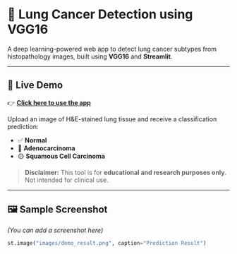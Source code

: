# 🧠 Lung Cancer Detection using VGG16

A deep learning-powered web app to detect lung cancer subtypes from histopathology images, built using **VGG16** and **Streamlit**.

---

## 🔗 Live Demo

👉 **[Click here to use the app](https://lung-cancer-detection-app-bcacbedngqp9kk7n2qm2e6.streamlit.app/)**

Upload an image of H&E-stained lung tissue and receive a classification prediction:
- ✅ **Normal**
- 🔴 **Adenocarcinoma**
- 🟡 **Squamous Cell Carcinoma**

> **Disclaimer:** This tool is for **educational and research purposes only**. Not intended for clinical use.

---

## 🖼️ Sample Screenshot

*(You can add a screenshot here)*

```python
st.image("images/demo_result.png", caption="Prediction Result")
